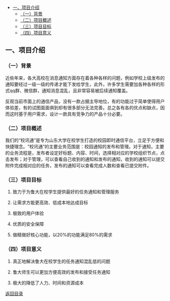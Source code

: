 - [一、项目介绍](#op0)
	- [（一）背景](#op1)
	- [（二）项目概述](#op2)
	- [（三）项目目标](#op3)
	- [（四）项目意义](#op4) 
<span id="op0"></span>
## 一、项目介绍 

<span id="op1"></span>

### （一）背景 

近些年来，各大高校在消息通知方面存在着各种各样的问题，例如学校上级发布的通知要经过一级一级的传递才能下发给学生，此外，许多学生需要加各种各样的形式qq群、微信群，通知消息混乱，且非常容易被后续通知覆盖。

 反观当前市面上的通信产品，没有一款占据主导地位，有的功能过于简单使得用户体验差，有的试图面面俱到却有很多部分无法完善。总之各有各的优点和缺点，因而这时基于用户需求，设计一款具有竞争力的产品十分必要。

<span id="op2"></span>
### （二）项目概述 

我们的“校讯通”是专为山东大学在校学生打造的校园即时通信平台，立足于方便和快捷理念。“校讯通”的主要业务范围是：校园通知的发布和管理。对于通知，主要的业务流程是，发布者设定好标题、内容、时间，选择相对应的学校组织节点，点击发布；对于管理，可以查看自己收到的通知和发布的通知，收到的通知可以提交附件完成相对应的任务，发布的通知可以查看完成人数和查看已提交附件。

<span id="op3"></span>

### （三）项目目标 

1. 致力于为鲁大在校学生提供最好的任务通知和管理服务

2. 让需求方能更高效、低成本地达成目标

3. 极致的用户体验

4. 优质的安全保障

5. 做精做好核心功能，以20%的功能满足80%的需求

<span id="op4"></span>

### （四）项目意义 

1. 真正地解决鲁大在校学生的任务通知混乱低的问题

2. 鲁大师生可以更加方便高效的发布和接受任务通知

3. 极大的降低了人力、时间和资源成本

[返回目录](README.md)

